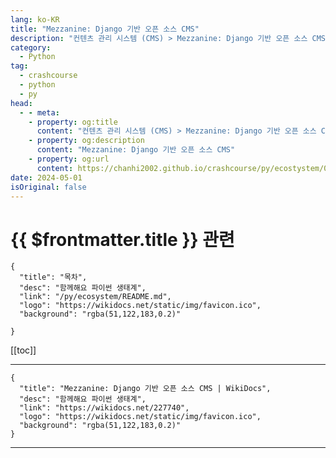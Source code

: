 ```yaml
---
lang: ko-KR
title: "Mezzanine: Django 기반 오픈 소스 CMS"
description: "컨텐츠 관리 시스템 (CMS) > Mezzanine: Django 기반 오픈 소스 CMS"
category:
  - Python
tag: 
  - crashcourse
  - python
  - py
head:
  - - meta:
    - property: og:title
      content: "컨텐츠 관리 시스템 (CMS) > Mezzanine: Django 기반 오픈 소스 CMS"
    - property: og:description
      content: "Mezzanine: Django 기반 오픈 소스 CMS"
    - property: og:url
      content: https://chanhi2002.github.io/crashcourse/py/ecostystem/06/cms/mezzanine.html
date: 2024-05-01
isOriginal: false
---
```


# {{ $frontmatter.title }} 관련

```component VPCard
{
  "title": "목차",
  "desc": "함께해요 파이썬 생태계",
  "link": "/py/ecosystem/README.md",
  "logo": "https://wikidocs.net/static/img/favicon.ico",
  "background": "rgba(51,122,183,0.2)"
  
}
```

[[toc]]

---

```component VPCard
{
  "title": "Mezzanine: Django 기반 오픈 소스 CMS | WikiDocs",
  "desc": "함께해요 파이썬 생태계",
  "link": "https://wikidocs.net/227740",
  "logo": "https://wikidocs.net/static/img/favicon.ico",
  "background": "rgba(51,122,183,0.2)"
}
```

<!-- TODO: 작성 -->

---
